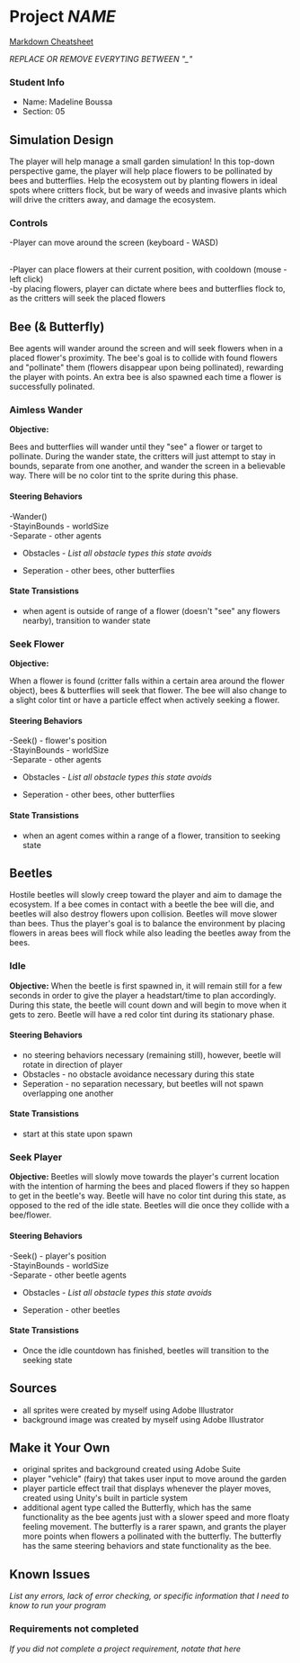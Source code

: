 # Project _NAME_

[Markdown Cheatsheet](https://github.com/adam-p/markdown-here/wiki/Markdown-Here-Cheatsheet)

_REPLACE OR REMOVE EVERYTING BETWEEN "\_"_

### Student Info

-   Name: Madeline Boussa
-   Section: 05

## Simulation Design

The player will help manage a small garden simulation! In this top-down perspective game, the player will help place flowers to be pollinated by bees and butterflies. Help the ecosystem out by planting flowers in ideal spots where critters flock, but be wary of weeds and invasive plants which will drive the critters away, and damage the ecosystem.

### Controls  
   -Player can move around the screen (keyboard - WASD)
    
   <br>
   -Player can place flowers at their current position, with cooldown (mouse - left click)
    <br>  -by placing flowers, player can dictate where bees and butterflies flock to, as the critters will seek the placed flowers

## Bee (& Butterfly)

Bee agents will wander around the screen and will seek flowers when in a placed flower's proximity. The bee's goal is to collide with found flowers and "pollinate" them (flowers disappear upon being pollinated), rewarding the player with points. An extra bee is also spawned each time a flower is successfully polinated.

### Aimless Wander

**Objective:**

Bees and butterflies will wander until they "see" a flower or target to pollinate. During the wander state, the critters will just attempt to stay in bounds, separate from one another, and wander the screen in a believable way. There will be no color tint to the sprite during this phase.

#### Steering Behaviors

-Wander()
<br>-StayinBounds - worldSize
<br>-Separate - other agents


- Obstacles - _List all obstacle types this state avoids_


- Seperation - other bees, other butterflies
   
#### State Transistions

- when agent is outside of range of a flower (doesn't "see" any flowers nearby), transition to wander state
   
### Seek Flower

**Objective:** 

When a flower is found (critter falls within a certain area around the flower object), bees & butterflies will seek that flower. The bee will also change to a slight color tint or have a particle effect when actively seeking a flower.

#### Steering Behaviors

-Seek() - flower's position
<br>-StayinBounds - worldSize
<br>-Separate - other agents


- Obstacles - _List all obstacle types this state avoids_


- Seperation - other bees, other butterflies
   
#### State Transistions

- when an agent comes within a range of a flower, transition to seeking state

## Beetles

Hostile beetles will slowly creep toward the player and aim to damage the ecosystem. If a bee comes in contact with a beetle the bee will die, and beetles will also destroy flowers upon collision. Beetles will move slower than bees. Thus the player's goal is to balance the environment by placing flowers in areas bees will flock while also leading the beetles away from the bees.

### Idle

**Objective:** 
When the beetle is first spawned in, it will remain still for a few seconds in order to give the player a headstart/time to plan accordingly. During this state, the beetle will count down and will begin to move when it gets to zero. Beetle will have a red color tint during its stationary phase.

#### Steering Behaviors

- no steering behaviors necessary (remaining still), however, beetle will rotate in direction of player
- Obstacles - no obstacle avoidance necessary during this state
- Seperation - no separation necessary, but beetles will not spawn overlapping one another
   
#### State Transistions

- start at this state upon spawn
   
### Seek Player

**Objective:** 
Beetles will slowly move towards the player's current location with the intention of harming the bees and placed flowers if they so happen to get in the beetle's way. Beetle will have no color tint during this state, as opposed to the red of the idle state. Beetles will die once they collide with a bee/flower.

#### Steering Behaviors

-Seek() - player's position
<br>-StayinBounds - worldSize
<br>-Separate - other beetle agents


- Obstacles - _List all obstacle types this state avoids_


- Seperation - other beetles
   
#### State Transistions

- Once the idle countdown has finished, beetles will transition to the seeking state

## Sources

-   all sprites were created by myself using Adobe Illustrator
-   background image was created by myself using Adobe Illustrator

## Make it Your Own

- original sprites and background created using Adobe Suite
- player "vehicle" (fairy) that takes user input to move around the garden
- player particle effect trail that displays whenever the player moves, created using Unity's built in particle system
- additional agent type called the Butterfly, which has the same functionality as the bee agents just with a slower speed and more floaty feeling movement. The butterfly is a rarer spawn, and grants the player more points when flowers a pollinated with the butterfly. The butterfly has the same steering behaviors and state functionality as the bee.

## Known Issues

_List any errors, lack of error checking, or specific information that I need to know to run your program_

### Requirements not completed

_If you did not complete a project requirement, notate that here_

